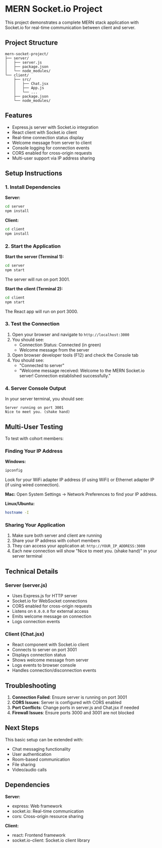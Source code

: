 # MERN Socket.io Project

This project demonstrates a complete MERN stack application with Socket.io for real-time communication between client and server.

## Project Structure

```
mern-socket-project/
├── server/
│   ├── server.js
│   ├── package.json
│   └── node_modules/
└── client/
    ├── src/
    │   ├── Chat.jsx
    │   ├── App.js
    │   └── ...
    ├── package.json
    └── node_modules/
```

## Features

- Express.js server with Socket.io integration
- React client with Socket.io client
- Real-time connection status display
- Welcome message from server to client
- Console logging for connection events
- CORS enabled for cross-origin requests
- Multi-user support via IP address sharing

## Setup Instructions

### 1. Install Dependencies

**Server:**
```bash
cd server
npm install
```

**Client:**
```bash
cd client
npm install
```

### 2. Start the Application

**Start the server (Terminal 1):**
```bash
cd server
npm start
```
The server will run on port 3001.

**Start the client (Terminal 2):**
```bash
cd client
npm start
```
The React app will run on port 3000.

### 3. Test the Connection

1. Open your browser and navigate to `http://localhost:3000`
2. You should see:
   - Connection Status: Connected (in green)
   - Welcome message from the server
3. Open browser developer tools (F12) and check the Console tab
4. You should see:
   - "Connected to server"
   - "Welcome message received: Welcome to the MERN Socket.io server! Connection established successfully."

### 4. Server Console Output

In your server terminal, you should see:
```
Server running on port 3001
Nice to meet you. (shake hand)
```

## Multi-User Testing

To test with cohort members:

### Finding Your IP Address

**Windows:**
```cmd
ipconfig
```
Look for your WiFi adapter IP address (if using WiFi) or Ethernet adapter IP (if using wired connection).

**Mac:**
Open System Settings → Network Preferences to find your IP address.

**Linux/Ubuntu:**
```bash
hostname -I
```

### Sharing Your Application

1. Make sure both server and client are running
2. Share your IP address with cohort members
3. They can access your application at: `http://YOUR_IP_ADDRESS:3000`
4. Each new connection will show "Nice to meet you. (shake hand)" in your server terminal

## Technical Details

### Server (server.js)
- Uses Express.js for HTTP server
- Socket.io for WebSocket connections
- CORS enabled for cross-origin requests
- Listens on `0.0.0.0` for external access
- Emits welcome message on connection
- Logs connection events

### Client (Chat.jsx)
- React component with Socket.io client
- Connects to server on port 3001
- Displays connection status
- Shows welcome message from server
- Logs events to browser console
- Handles connection/disconnection events

## Troubleshooting

1. **Connection Failed**: Ensure server is running on port 3001
2. **CORS Issues**: Server is configured with CORS enabled
3. **Port Conflicts**: Change ports in server.js and Chat.jsx if needed
4. **Firewall Issues**: Ensure ports 3000 and 3001 are not blocked

## Next Steps

This basic setup can be extended with:
- Chat messaging functionality
- User authentication
- Room-based communication
- File sharing
- Video/audio calls

## Dependencies

**Server:**
- express: Web framework
- socket.io: Real-time communication
- cors: Cross-origin resource sharing

**Client:**
- react: Frontend framework
- socket.io-client: Socket.io client library

